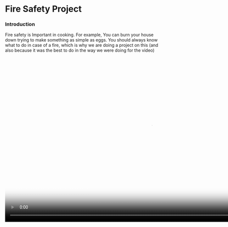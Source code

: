 <html>
  <h1>
    Fire Safety Project
  </h1>
  <h3>
    Introduction
  </h3>  
  <p>
    Fire safety is Important in cooking. For example, You can burn your house down trying to make something as simple as eggs. You should     always know what to do in case of a fire, which is why we are doing a project on this (and also because it was the best to do in the       way we were doing for the video)
  </p>
  <video src="PlaceholderVideo.mp4" poster="Poster.png" width="960" height="540" controls preload /video>
</html>
